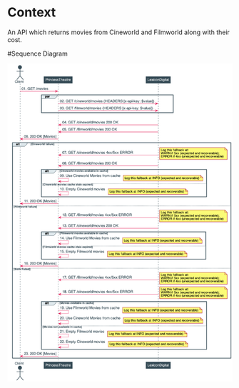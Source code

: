 # Context

An API which returns movies from Cineworld and Filmworld along with their cost.

#Sequence Diagram

![Sequence](application/src/main/resources/plantuml/sequence.png)



 